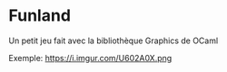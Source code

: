 # Funland
Un petit jeu fait avec la bibliothèque Graphics de OCaml

Exemple: https://i.imgur.com/U602A0X.png
